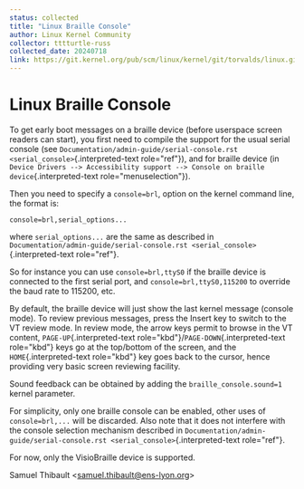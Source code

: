 ```yaml
---
status: collected
title: "Linux Braille Console"
author: Linux Kernel Community
collector: tttturtle-russ
collected_date: 20240718
link: https://git.kernel.org/pub/scm/linux/kernel/git/torvalds/linux.git/tree/Documentation/admin-guide/braille-console.rst
---
```


# Linux Braille Console

To get early boot messages on a braille device (before userspace screen
readers can start), you first need to compile the support for the usual
serial console (see
`Documentation/admin-guide/serial-console.rst <serial_console>`{.interpreted-text
role="ref"}), and for braille device (in
`Device Drivers --> Accessibility support --> Console on braille device`{.interpreted-text
role="menuselection"}).

Then you need to specify a `console=brl`, option on the kernel command
line, the format is:

    console=brl,serial_options...

where `serial_options...` are the same as described in
`Documentation/admin-guide/serial-console.rst <serial_console>`{.interpreted-text
role="ref"}.

So for instance you can use `console=brl,ttyS0` if the braille device is
connected to the first serial port, and `console=brl,ttyS0,115200` to
override the baud rate to 115200, etc.

By default, the braille device will just show the last kernel message
(console mode). To review previous messages, press the Insert key to
switch to the VT review mode. In review mode, the arrow keys permit to
browse in the VT content, `PAGE-UP`{.interpreted-text
role="kbd"}/`PAGE-DOWN`{.interpreted-text role="kbd"} keys go at the
top/bottom of the screen, and the `HOME`{.interpreted-text role="kbd"}
key goes back to the cursor, hence providing very basic screen reviewing
facility.

Sound feedback can be obtained by adding the `braille_console.sound=1`
kernel parameter.

For simplicity, only one braille console can be enabled, other uses of
`console=brl,...` will be discarded. Also note that it does not
interfere with the console selection mechanism described in
`Documentation/admin-guide/serial-console.rst <serial_console>`{.interpreted-text
role="ref"}.

For now, only the VisioBraille device is supported.

Samuel Thibault \<<samuel.thibault@ens-lyon.org>\>
